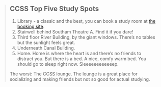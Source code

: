 > ## CCSS Top Five Study Spots
> 1. Library - a classic and the best, you can book a study room at [the booking site](http://booking.carleton.ca).
> 2. Stairwell behind Southam Theatre A. Find it if you dare!
> 3. Third floor River Building, by the giant windows.  There’s no tables but the sunlight feels great.
> 4. Underneath Canal Building.
> 5. Home.  Home is where the heart is and there’s no friends to distract you.  But there is a bed.  A nice, comfy warm bed.  You should go to sleep right now.  Sleeeeeeeeeeeep.
> <p>The worst: The CCSS lounge. The lounge is a great place for socializing and making friends but not so good for actual studying.</p>
